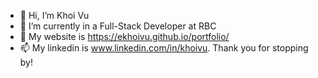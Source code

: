 - 👋 Hi, I’m Khoi Vu
- 🌱 I’m currently in a Full-Stack Developer at RBC
- 💞️ My website is https://ekhoivu.github.io/portfolio/
- 📫 My linkedin is www.linkedin.com/in/khoivu. Thank you for stopping by!

<!---
ekhoivu/ekhoivu is a ✨ special ✨ repository because its `README.md` (this file) appears on your GitHub profile.
You can click the Preview link to take a look at your changes.
--->
